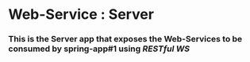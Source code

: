 # Web-Service : Server

### This is the Server app that exposes the Web-Services to be consumed by **spring-app#1** using *RESTful WS*